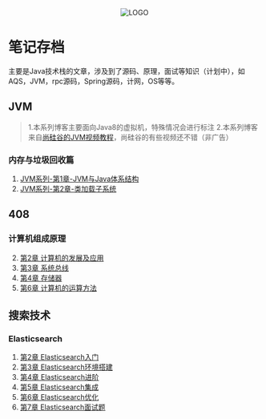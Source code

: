 <div align="center">

<img alt="LOGO" src="https://raw.githubusercontent.com/Anlieh/PicBucket/master/202209241014293.png" />

</div>

# 笔记存档

主要是Java技术栈的文章，涉及到了源码、原理，面试等知识（计划中），如AQS，JVM，rpc源码，Spring源码，计网，OS等等。

## JVM
>1.本系列博客主要面向Java8的虚拟机，特殊情况会进行标注
>2.本系列博客来自[尚硅谷的JVM视频教程](https://www.bilibili.com/video/BV1PJ411n7xZ?spm_id_from=333.337.search-card.all.click)，尚硅谷的有些视频还不错（非广告）

### 内存与垃圾回收篇
1. [JVM系列-第1章-JVM与Java体系结构](JVM/1_内存与垃圾回收篇/01_JVM与Java体系结构)
2. [JVM系列-第2章-类加载子系统](JVM/1_内存与垃圾回收篇/02_类加载子系统)



## 408
### 计算机组成原理
2. [第2章  计算机的发展及应用](计算机组成原理/第2章-计算机的发展及应用.md)
3. [第3章 系统总线](计算机组成原理/第3章-系统总线.md)
4. [第4章 存储器](计算机组成原理/第4章-存储器.md)
5. [第6章 计算机的运算方法](计算机组成原理/第6章-计算机的运算方法.md)


## 搜索技术
### Elasticsearch 
1. [第2章 Elasticsearch入门](Elasticsearch/2.Elasticsearch入门.md)
2. [第3章 Elasticsearch环境搭建](Elasticsearch/3.Elasticsearch环境搭建.md)
3.  [第4章 Elasticsearch进阶](Elasticsearch/4.Elasticsearch进阶.md)
4. [第5章 Elasticsearch集成](Elasticsearch/5.Elasticsearch集成.md)
5. [第6章 Elasticsearch优化](Elasticsearch/6.Elasticsearch优化)
6. [第7章 Elasticsearch面试题](Elasticsearch/7.Elasticsearch面试题)

